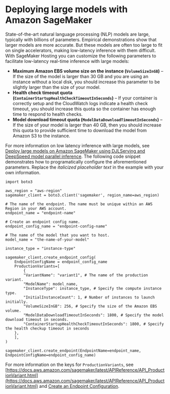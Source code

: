 # Deploying large models with Amazon SageMaker<a name="realtime-endpoints-large-model-hosting"></a>

 State\-of\-the\-art natural language processing \(NLP\) models are large, typically with billions of parameters\. Empirical demonstrations show that larger models are more accurate\. But these models are often too large to fit on single accelerators, making low\-latency inference with them difficult\. With SageMaker Hosting you can customize the following parameters to facilitate low\-latency real\-time inference with large models: 
+  **Maximum Amazon EBS volume size on the instance \(`VolumeSizeInGB`\)** – If the size of the model is larger than 30 GB and you are using an instance without a local disk, you should increase this parameter to be slightly larger than the size of your model\. 
+  **Health check timeout quota \(`ContainerStartupHealthCheckTimeoutInSeconds`\)** – If your container is correctly setup and the CloudWatch logs indicate a health check timeout, you should increase this quota so the container has enough time to respond to health checks\. 
+  **Model download timeout quota \(`ModelDataDownloadTimeoutInSeconds`\)** – If the size of your model is larger than 40 GB, then you should increase this quota to provide sufficient time to download the model from Amazon S3 to the instance\. 

 For more information on low latency inference with large models, see [ Deploy large models on Amazon SageMaker using DJLServing and DeepSpeed model parallel inference](http://aws.amazon.com/blogs/machine-learning/deploy-large-models-on-amazon-sagemaker-using-djlserving-and-deepspeed-model-parallel-inference/)\. The following code snippet demonstrates how to programatically configure the aforementioned parameters\. Replace the *italicized placeholder text* in the example with your own information\. 

```
import boto3

aws_region = "aws-region"
sagemaker_client = boto3.client('sagemaker', region_name=aws_region)

# The name of the endpoint. The name must be unique within an AWS Region in your AWS account.
endpoint_name = "endpoint-name"

# Create an endpoint config name.
endpoint_config_name = "endpoint-config-name"

# The name of the model that you want to host.
model_name = "the-name-of-your-model"

instance_type = "instance-type"

sagemaker_client.create_endpoint_config(
    EndpointConfigName = endpoint_config_name
    ProductionVariants=[
        {
	    "VariantName": "variant1", # The name of the production variant.
	    "ModelName": model_name,
	    "InstanceType": instance_type, # Specify the compute instance type.
	    "InitialInstanceCount": 1, # Number of instances to launch initially.
	    "VolumeSizeInGB": 256, # Specify the size of the Amazon EBS volume.
	    "ModelDataDownloadTimeoutInSeconds": 1800, # Specify the model download timeout in seconds.
	    "ContainerStartupHealthCheckTimeoutInSeconds": 1800, # Specify the health checkup timeout in seconds
	},
    ],
)

sagemaker_client.create_endpoint(EndpointName=endpoint_name, EndpointConfigName=endpoint_config_name)
```

 For more information on the keys for `ProductionVariants`, see [https://docs.aws.amazon.com/sagemaker/latest/APIReference/API_ProductionVariant.html](https://docs.aws.amazon.com/sagemaker/latest/APIReference/API_ProductionVariant.html) and [Create an Endpoint Configuration](realtime-endpoints-deployment.md#realtime-endpoints-deployment-create-endpoint-config)\. 